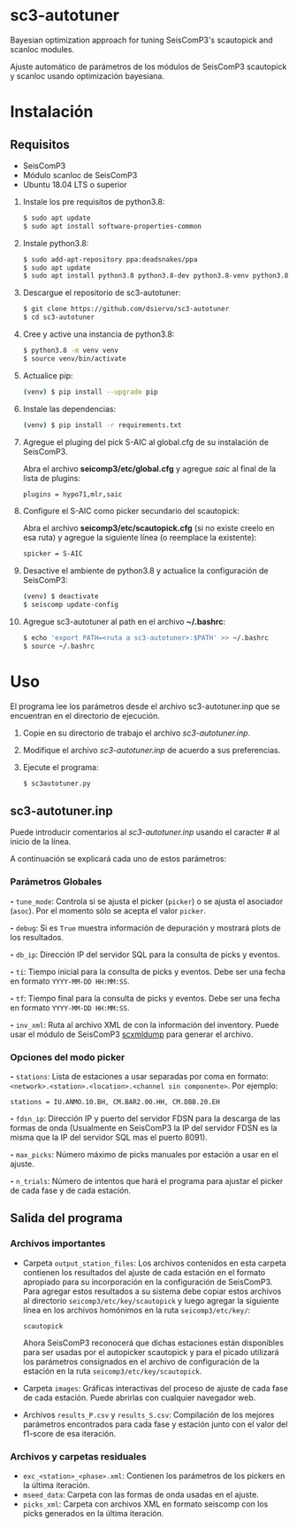 # sc3-autotuner
Bayesian optimization approach for tuning SeisComP3's scautopick and scanloc modules.

Ajuste automático de parámetros de los módulos de SeisComP3 scautopick y scanloc usando optimización bayesiana.

# Instalación

## Requisitos
* SeisComP3
* Módulo scanloc de SeisComP3
* Ubuntu 18.04 LTS o superior

1. Instale los pre requisitos de python3.8:

    ```bash
    $ sudo apt update
    $ sudo apt install software-properties-common
    ```

2. Instale python3.8:

    ```bash
    $ sudo add-apt-repository ppa:deadsnakes/ppa
    $ sudo apt update
    $ sudo apt install python3.8 python3.8-dev python3.8-venv python3.8-tk
    ```

3. Descargue el repositorio de sc3-autotuner:

    ```bash
    $ git clone https://github.com/dsiervo/sc3-autotuner
    $ cd sc3-autotuner
    ```

4. Cree y active una instancia de python3.8:

    ```bash
    $ python3.8 -m venv venv
    $ source venv/bin/activate
    ```

5. Actualice pip:

    ```bash
    (venv) $ pip install --upgrade pip
    ```

6. Instale las dependencias:
    ```bash
    (venv) $ pip install -r requirements.txt
    ```

7. Agregue el pluging del pick S-AIC al global.cfg de su instalación de SeisComP3.

    Abra el archivo **seicomp3/etc/global.cfg** y agregue *saic* al final de la lista de plugins:

    ```bash
    plugins = hypo71,mlr,saic
    ```

8. Configure el S-AIC como picker secundario del scautopick:

    Abra el archivo **seicomp3/etc/scautopick.cfg** (si no existe creelo en esa ruta) y agregue la siguiente línea (o reemplace la existente):

    ```bash
    spicker = S-AIC
    ```

9. Desactive el ambiente de python3.8 y actualice la configuración de SeisComP3:

    ```bash
    (venv) $ deactivate
    $ seiscomp update-config
    ```

10. Agregue sc3-autotuner al path en el archivo **~/.bashrc**:

    ```bash
    $ echo 'export PATH=<ruta a sc3-autotuner>:$PATH' >> ~/.bashrc
    $ source ~/.bashrc
    ```

# Uso
El programa lee los parámetros desde el archivo sc3-autotuner.inp que se encuentran en el directorio de ejecución.

1. Copie en su directorio de trabajo el archivo *sc3-autotuner.inp*. 
2. Modifique el archivo *sc3-autotuner.inp* de acuerdo a sus preferencias.
3. Ejecute el programa:

    ```bash
    $ sc3autotuner.py
    ```

## sc3-autotuner.inp
Puede introducir comentarios al *sc3-autotuner.inp* usando el caracter # al inicio de la línea.

A continuación se explicará cada uno de estos parámetros:

### Parámetros Globales
**-** `tune_mode`: Controla si se ajusta el picker (`picker`) o se ajusta el asociador (`asoc`). Por el momento sólo se acepta el valor `picker`.

**-** `debug`: Si es `True` muestra información de depuración y mostrará plots de los resultados.

**-** `db_ip`: Dirección IP del servidor SQL para la consulta de picks y eventos.

**-** `ti`: Tiempo inicial para la consulta de picks y eventos. Debe ser una fecha en formato `YYYY-MM-DD HH:MM:SS`.

**-** `tf`: Tiempo final para la consulta de picks y eventos. Debe ser una fecha en formato `YYYY-MM-DD HH:MM:SS`.

**-** `inv_xml`: Ruta al archivo XML de con la información del inventory. Puede usar el módulo de SeisComP3 [scxmldump](https://docs.gempa.de/seiscomp3/current/apps/scxmldump.html) para generar el archivo.


### Opciones del modo picker
**-** `stations`: Lista de estaciones a usar separadas por coma en formato: `<network>.<station>.<location>.<channel sin componente>`. Por ejemplo:

    stations = IU.ANMO.10.BH, CM.BAR2.00.HH, CM.DBB.20.EH

**-** `fdsn_ip`: Dirección IP y puerto del servidor FDSN para la descarga de las formas de onda (Usualmente en SeisComP3 la IP del servidor FDSN es la misma que la IP del servidor SQL mas el puerto 8091).

**-** `max_picks`: Número máximo de picks manuales por estación a usar en el ajuste.

**-** `n_trials`: Número de intentos que hará el programa para ajustar el picker de cada fase y de cada estación.

## Salida del programa
### Archivos importantes
* Carpeta `output_station_files`: Los archivos contenidos en esta carpeta contienen los resultados del ajuste de cada estación en el formato apropiado para su incorporación en la configuración de SeisComP3. Para agregar estos resultados a su sistema debe copiar estos archivos al directorio `seicomp3/etc/key/scautopick` y luego agregar la siguiente línea en los archivos homónimos en la ruta `seicomp3/etc/key/`:

      scautopick

  Ahora SeisComP3 reconocerá que dichas estaciones están disponibles para ser usadas por el autopicker scautopick y para el picado utilizará los parámetros consignados en el archivo de configuración de la estación en la ruta `seicomp3/etc/key/scautopick`.

* Carpeta `images`: Gráficas interactivas del proceso de ajuste de cada fase de cada estación. Puede abrirlas con cualquier navegador web.
* Archivos `results_P.csv` y `results_S.csv`: Compilación de los mejores parámetros encontrados para cada fase y estación junto con el valor del f1-score de esa iteración.

### Archivos y carpetas residuales
* `exc_<station>_<phase>.xml`: Contienen los parámetros de los pickers en la última iteración.
* `mseed_data`: Carpeta con las formas de onda usadas en el ajuste.
* `picks_xml`: Carpeta con archivos XML en formato seiscomp con los picks generados en la última iteración. 
